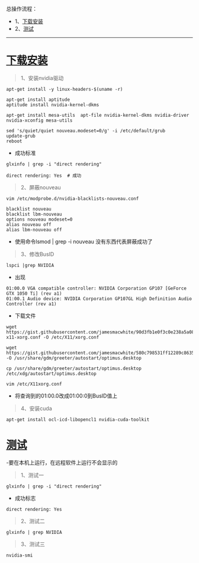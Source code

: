 总操作流程：
- 1、[下载安装](#kail-linux-01)
- 2、[测试](#kail-linux-02)

***

#  <a name="kail-linux-01" href="#" >下载安装</a>

>1、安装nvidia驱动
```
apt-get install -y linux-headers-$(uname -r)

apt-get install aptitude
aptitude install nvidia-kernel-dkms

apt-get install mesa-utils  apt-file nvidia-kernel-dkms nvidia-driver nvidia-xconfig mesa-utils

sed 's/quiet/quiet nouveau.modeset=0/g' -i /etc/default/grub
update-grub
reboot
```

- 成功标准

```
glxinfo | grep -i "direct rendering" 

direct rendering: Yes  # 成功
```

> 2、屏蔽nouveau

```
vim /etc/modprobe.d/nvidia-blacklists-nouveau.conf
```

```
blacklist nouveau
blacklist lbm-nouveau
options nouveau modeset=0
alias nouveau off
alias lbm-nouveau off
```

- 使用命令lsmod | grep -i nouveau 没有东西代表屏蔽成功了

> 3、修改BusID

```
lspci |grep NVIDIA
```

- 出现

```
01:00.0 VGA compatible controller: NVIDIA Corporation GP107 [GeForce GTX 1050 Ti] (rev a1)
01:00.1 Audio device: NVIDIA Corporation GP107GL High Definition Audio Controller (rev a1)
```

- 下载文件
```
wget https://gist.githubusercontent.com/jamesmacwhite/90d3fb1e0f3c0e238a5a08984718fd13/raw/9bf0d205f2adac8d4f25f824f2bc3c42caaaec09/nvidia-x11-xorg.conf -O /etc/X11/xorg.conf

wget https://gist.githubusercontent.com/jamesmacwhite/580c798531ff12289c8635d70a78df62/raw/3439083dd04e53484af12f55f6b185e80ef44a57/optimus.desktop -O /usr/share/gdm/greeter/autostart/optimus.desktop

cp /usr/share/gdm/greeter/autostart/optimus.desktop /etc/xdg/autostart/optimus.desktop

vim /etc/X11xorg.conf
```

- 将查询到的01:00.0改成01:00:0到BusID值上

> 4、安装cuda

```
apt-get install ocl-icd-libopencl1 nvidia-cuda-toolkit
```

#  <a name="kail-linux-02" href="#" >测试</a>

-要在本机上运行，在远程软件上运行不会显示的

> 1、测试一
```
glxinfo | grep -i "direct rendering"
```
- 成功标志
```
direct rendering: Yes
```

> 2、测试二
```
glxinfo | grep NVIDIA
```

> 3、测试三

```
nvidia-smi
```
